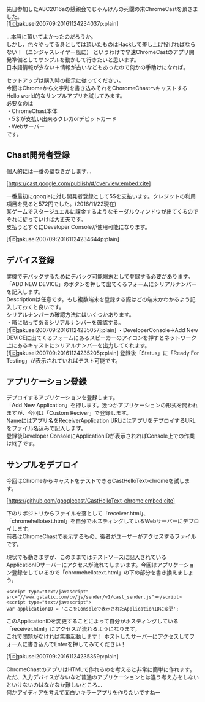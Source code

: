
先日参加したABC2016aの懇親会でじゃんけんの死闘の末ChromeCastを頂きました。  
[f:id:gakusei200709:20161124234037p:plain]

…本当に頂いてよかったのだろうか。    
しかし、色々やってる身としては頂いたものはHackして差し上げ投げればならない！（ニンジャスレイヤー風に）
というわけで早速ChromeCastのアプリ開発準備としてサンプルを動かして行きたいと思います。  
日本語情報が少ない＋情報が古いなどもあったので何かの手助けになれば。  
  
セットアップは購入時の指示に従ってください。  
今回はChromeから文字列を書き込みそれをChoromeChastへキャストするHello world的なサンプルアプリを試してみます。  
必要なのは  
  ・ChromeChast本体  
  ・5＄が支払い出来るクレカorデビットカード  
  ・Webサーバー   
です。  


<!-- more -->


## Chast開発者登録
個人的には一番の壁なきがします…


[https://cast.google.com/publish/#/overview:embed:cite]


一番最初にgoogleに対し開発者登録として5$を支払います。クレジットの利用項目を見ると572円でした。(2016/11/22現在)  
某ゲームでスタージュエルに課金するようなモーダルウィンドウが出てくるのでそれに従っていけば大丈夫です。  
支払うとすぐにDeveloper Consoleが使用可能になります。
  
[f:id:gakusei200709:20161124234644p:plain]

  
## デバイス登録  
実機でデバッグするためにデバッグ可能端末として登録する必要があります。  
「ADD NEW DEVICE」のボタンを押して出てくるフォームにシリアルナンバーを記入します。  
Descriptionは任意です。もし複数端末を登録する際はどの端末かわかるよう記入しておくと良いです。  
シリアルナンバーの確認方法にはいくつかあります。  
  ・箱に貼ってあるシリアルナンバーを確認する。  
[f:id:gakusei200709:20161124235057j:plain] 
  ・DeveloperConsole->Add New DEVICEに出てくるフォームにあるスピーカーのアイコンを押すとネットワーク上にあるキャストにシリアルナンバーを出力してくれます。  
[f:id:gakusei200709:20161124235205p:plain]
登録後「Status」に「Ready For Testing」が表示されていればテスト可能です。  

## アプリケーション登録
デプロイするアプリケーションを登録します。  
「Add New Application」を押します。幾つかアプリケーションの形式を問われますが、今回は「Custom Reciver」で登録します。  
Nameにはアプリ名をReceiverApplication URLにはアプリをデプロイするURLをファイル名込みで記入します。  
登録後Developer ConsoleにApplicationIDが表示されればConsole上での作業は終了です。  
  
## サンプルをデプロイ 
今回はChromeからキャストをテストできるCastHelloText-chromeを試します。  
  
[https://github.com/googlecast/CastHelloText-chrome:embed:cite]

  
下のリポジトリからファイルを落として「receiver.html」、「chromehellotext.html」を自分でホスティングしているWebサーバーにデプロイします。  
前者はChromeChastで表示するもの、後者がユーザーがアクセスするファイルです。  
  
  
現状でも動きますが、このままではテストソースに記入されているApplicationIDサーバーにアクセスが流れてしまいます。今回はアプリケーション登録をしているので「chromehellotext.html」の下の部分を書き換えましょう。  
```  
<script type="text/javascript" src="//www.gstatic.com/cv/js/sender/v1/cast_sender.js"></script>
<script type="text/javascript">
var applicationID = 'ここをConsoleで表示されたApplicationIDに変更';
```

このApplicationIDを変更することによって自分がホスティングしている「receiver.html」にアクセスが流れるようになります。  
これで問題がなければ無事起動します！ ホストしたサーバーにアクセスしてフォームに書き込んでEnterを押してみてください！  

  
[f:id:gakusei200709:20161124235359p:plain]

ChromeChastのアプリはHTMLで作れるのを考えると非常に簡単に作れます。ただ、入力デバイスがないなど普通のアプリケーションとは違う考え方をしないといけないのはなかなか難しいところ…  
何かアイディアを考えて面白いキラーアプリを作りたいですねー  


